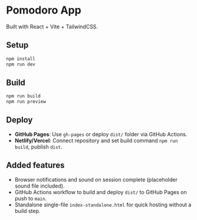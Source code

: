 # Pomodoro App

Built with React + Vite + TailwindCSS.

## Setup

```bash
npm install
npm run dev
```

## Build

```bash
npm run build
npm run preview
```

## Deploy

- **GitHub Pages**: Use `gh-pages` or deploy `dist/` folder via GitHub Actions.
- **Netlify/Vercel**: Connect repository and set build command `npm run build`, publish `dist`.


## Added features

- Browser notifications and sound on session complete (placeholder sound file included).
- GitHub Actions workflow to build and deploy `dist/` to GitHub Pages on push to `main`.
- Standalone single-file `index-standalone.html` for quick hosting without a build step.
